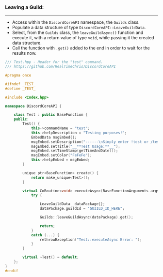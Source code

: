 ### **Leaving a Guild:**
---
- Access within the `DiscordCoreAPI` namespace, the `Guilds` class.
- Populate a data structure of type `DiscordCoreAPI::LeaveGuildData`.
- Select, from the `Guilds` class, the `leaveGuildAsync()` function and execute it, with a return value of type `void`, while passing it the created data structure.
- Call the function with `.get()` added to the end in order to wait for the results now.

```cpp
/// Test.hpp - Header for the "test" command.
/// https://github.com/RealTimeChris/DiscordCoreAPI

#pragma once

#ifndef _TEST_
#define _TEST_

#include <Index.hpp>

namespace DiscordCoreAPI {

	class Test : public BaseFunction {
	public:
		Test() {
			this->commandName = "test";
			this->helpDescription = "Testing purposes!";
			EmbedData msgEmbed{};
			msgEmbed.setDescription("------\nSimply enter !test or /test!\n------");
			msgEmbed.setTitle("__**Test Usage:**__");
			msgEmbed.setTimeStamp(getTimeAndDate());
			msgEmbed.setColor("FeFeFe");
			this->helpEmbed = msgEmbed;
		}

		unique_ptr<BaseFunction> create() {
			return make_unique<Test>();
		}

		virtual CoRoutine<void> executeAsync(BaseFunctionArguments args) {
			try {

				LeaveGuildData  dataPackage{};
				dataPackage.guildId = "GUIILD_ID_HERE";

				Guilds::leaveGuildAsync(dataPackage).get();

				return;
			}
			catch (...) {
				rethrowException("Test::executeAsync Error: ");
			}
		}

		virtual ~Test() = default;
	};
}
#endif
```
